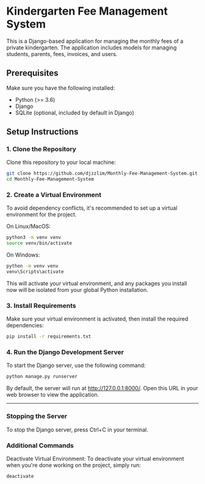 # Kindergarten Fee Management System

This is a Django-based application for managing the monthly fees of a private kindergarten. The application includes models for managing students, parents, fees, invoices, and users.

## Prerequisites

Make sure you have the following installed:
- Python (>= 3.6)
- Django
- SQLite (optional, included by default in Django)

## Setup Instructions

### 1. Clone the Repository

Clone this repository to your local machine:

```bash
git clone https://github.com/djzzlim/Monthly-Fee-Management-System.git
cd Monthly-Fee-Management-System
```

### 2. Create a Virtual Environment

To avoid dependency conflicts, it's recommended to set up a virtual environment for the project.

On Linux/MacOS:

```bash
python3 -m venv venv
source venv/bin/activate
```

On Windows:

```bash
python -m venv venv
venv\Scripts\activate
```

This will activate your virtual environment, and any packages you install now will be isolated from your global Python installation.

### 3. Install Requirements

Make sure your virtual environment is activated, then install the required dependencies:

```bash
pip install -r requirements.txt
```

### 4. Run the Django Development Server

To start the Django server, use the following command:

```bash
python manage.py runserver
```

By default, the server will run at http://127.0.0.1:8000/. Open this URL in your web browser to view the application.

---

### Stopping the Server
To stop the Django server, press Ctrl+C in your terminal.

### Additional Commands
Deactivate Virtual Environment: To deactivate your virtual environment when you're done working on the project, simply run:
```bash
deactivate
```